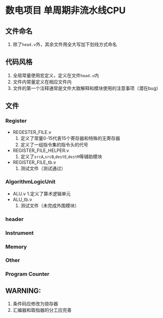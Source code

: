 # 数电项目 单周期非流水线CPU
## 文件命名
1. 除了`head.v`外，其余文件用全大写加下划线方式命名

## 代码风格
1. 全局常量使用宏定义，定义在文件`head.v`内
2. 文件内常量定义在相应文件内
3. 文件的第一个注释通常是文件大致解释和模块使用的注意事项（潜在bug）

## 文件
### Register
- REGESTER_FILE.v
    1. 定义了常量0-15代表15个寄存器和特殊的无寄存器
    2. 定义了一组指令集的指令头的代号
- REGISTER_FILE_HELPER.v
    1. 定义了`srcA`,`srcB`,`destE`,`destM`等辅助模块
- REGISTER_FILE_tb.v
    1. 测试文件（测试通过）    

### AlgorithmLogicUnit
- ALU.v
    1.定义了算术逻辑单元
- ALU_tb.v
    1. 测试文件（未完成外围模块）

### header

### Instrument

### Memory

### Other

### Program Counter

## WARNING:
1. 条件码应修改为锁存器
2. 汇编器和取指器的分工应完善

